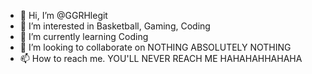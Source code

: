 - 👋 Hi, I’m @GGRHlegit
- 👀 I’m interested in Basketball, Gaming, Coding
- 🌱 I’m currently learning Coding
- 💞️ I’m looking to collaborate on NOTHING ABSOLUTELY NOTHING
- 📫 How to reach me. YOU'LL NEVER REACH ME HAHAHAHHAHAHA

<!---
GGRHlegit/GGRHlegit is a ✨ special ✨ repository because its `README.md` (this file) appears on your GitHub profile.
You can click the Preview link to take a look at your changes.
--->
